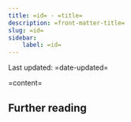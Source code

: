 ```yaml
---
title: =id= - =title=
description: =front-matter-title=
slug: =id=
sidebar:
    label: =id=
---
```



Last updated: =date-updated=

=content=

## Further reading
